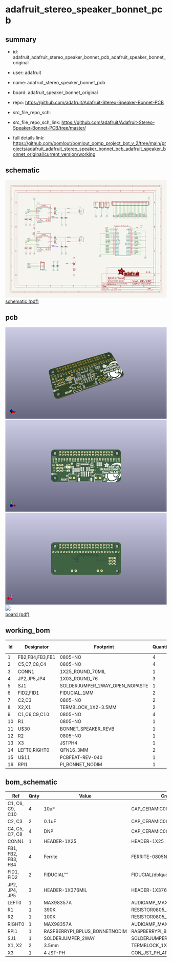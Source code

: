 # adafruit_stereo_speaker_bonnet_pcb
 
## summary 
* id: adafruit_adafruit_stereo_speaker_bonnet_pcb_adafruit_speaker_bonnet_original
* user: adafruit
* name: adafruit_stereo_speaker_bonnet_pcb
* board: adafruit_speaker_bonnet_original
* repo: https://github.com/adafruit/Adafruit-Stereo-Speaker-Bonnet-PCB



* src_file_repo_sch: 
* src_file_repo_sch_link: https://github.com/adafruit/Adafruit-Stereo-Speaker-Bonnet-PCB/tree/master/
* full details link: https://github.com/oomlout/oomlout_oomp_project_bot_v_2/tree/main/projects/adafruit_adafruit_stereo_speaker_bonnet_pcb_adafruit_speaker_bonnet_original/current_version/working  

## schematic  
![](working_schematic_600.png)  
[schematic (pdf)](working_schematic.pdf) 






















## pcb  
![](working_3d_600.png) 
![](working_3d_front_600.png)  
![](working_3d_back_600.png)  
![](working_600.png)  
[board (pdf)](working.pdf)  

## working_bom
| Id | Designator | Footprint | Quantity | Designation | Supplier and ref |  | None | 
| --- | --- | --- | --- | --- | --- | --- | --- | 
| 1 | FB2,FB4,FB3,FB1 | 0805-NO | 4 | Ferrite |  |  | [''] | 
| 2 | C5,C7,C8,C4 | 0805-NO | 4 | DNP |  |  | [''] | 
| 3 | CONN1 | 1X25_ROUND_70MIL | 1 | HEADER-1X25 |  |  | [''] | 
| 4 | JP2,JP5,JP4 | 1X03_ROUND_76 | 3 |  |  |  | [''] | 
| 5 | SJ1 | SOLDERJUMPER_2WAY_OPEN_NOPASTE | 1 |  |  |  | [''] | 
| 6 | FID2,FID1 | FIDUCIAL_1MM | 2 | FIDUCIAL" |  |  | [''] | 
| 7 | C2,C3 | 0805-NO | 2 | 0.1uF |  |  | [''] | 
| 8 | X2,X1 | TERMBLOCK_1X2-3.5MM | 2 | 3.5mm |  |  | [''] | 
| 9 | C1,C6,C9,C10 | 0805-NO | 4 | 10uF |  |  | [''] | 
| 10 | R1 | 0805-NO | 1 | 390K |  |  | [''] | 
| 11 | U$30 | BONNET_SPEAKER_REVB | 1 |  |  |  | [''] | 
| 12 | R2 | 0805-NO | 1 | 100K |  |  | [''] | 
| 13 | X3 | JSTPH4 | 1 | 4 JST-PH |  |  | [''] | 
| 14 | LEFT0,RIGHT0 | QFN16_3MM | 2 | MAX98357A |  |  | [''] | 
| 15 | U$11 | PCBFEAT-REV-040 | 1 |  |  |  | [''] | 
| 16 | RPI1 | PI_BONNET_NODIM | 1 | RASPBERRYPI_BPLUS_BONNETNODIM |  |  | [''] | 


## bom_schematic
| Ref | Qnty | Value | Cmp name | Footprint | Description | Vendor | DNP | 
| --- | --- | --- | --- | --- | --- | --- | --- | 
| C1, C6, C9, C10 | 4 | 10uF | CAP_CERAMIC0805-NOOUTLINE | working:0805-NO |  |  |  | 
| C2, C3 | 2 | 0.1uF | CAP_CERAMIC0805-NOOUTLINE | working:0805-NO |  |  |  | 
| C4, C5, C7, C8 | 4 | DNP | CAP_CERAMIC0805-NOOUTLINE | working:0805-NO |  |  |  | 
| CONN1 | 1 | HEADER-1X25 | HEADER-1X25 | working:1X25_ROUND_70MIL |  |  |  | 
| FB1, FB2, FB3, FB4 | 4 | Ferrite | FERRITE-0805NO | working:0805-NO |  |  |  | 
| FID1, FID2 | 2 | FIDUCIAL"" | FIDUCIAL{dblquote}{dblquote} | working:FIDUCIAL_1MM |  |  |  | 
| JP2, JP4, JP5 | 3 | HEADER-1X376MIL | HEADER-1X376MIL | working:1X03_ROUND_76 |  |  |  | 
| LEFT0 | 1 | MAX98357A | AUDIOAMP_MAX98357 | working:QFN16_3MM |  |  |  | 
| R1 | 1 | 390K | RESISTOR0805_NOOUTLINE | working:0805-NO |  |  |  | 
| R2 | 1 | 100K | RESISTOR0805_NOOUTLINE | working:0805-NO |  |  |  | 
| RIGHT0 | 1 | MAX98357A | AUDIOAMP_MAX98357 | working:QFN16_3MM |  |  |  | 
| RPI1 | 1 | RASPBERRYPI_BPLUS_BONNETNODIM | RASPBERRYPI_BPLUS_BONNETNODIM | working:PI_BONNET_NODIM |  |  |  | 
| SJ1 | 1 | SOLDERJUMPER_2WAY | SOLDERJUMPER_2WAY | working:SOLDERJUMPER_2WAY_OPEN_NOPASTE |  |  |  | 
| X1, X2 | 2 | 3.5mm | TERMBLOCK_1X2 | working:TERMBLOCK_1X2-3.5MM |  |  |  | 
| X3 | 1 | 4 JST-PH | CON_JST_PH_4PIN | working:JSTPH4 |  |  |  | 



